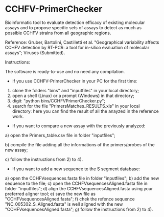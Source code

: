 # CCHFV-PrimerChecker
Bioinformatic tool to evaluate detection efficacy of existing molecular assays and to propose specific sets of assays to detect as much as possible CCHFV strains from all geographic regions.

Reference: Gruber, Bartolini, Castilletti et al. "Geographical variability affects CCHFV detection by RT-PCR: a tool for in-silico evaluation of molecular assays"; Viruses (Submitted).

Instructions:

The software is ready-to-use and no need any compilation.

- If you use CCHFV-PrimerChecker in your PC for the first time:

1) clone the folders "bins" and "inputfiles" in your local directory;
2) open a shell (Linux) or a prompt (Windows) in that directory;
3) digit: "python bins/CCHFVPrimerChecker.py";
4) search for the file "PrimersMatches_RESULTS.xls" in your local directory: here you can find the result of all the anayzed in   the reference work.

- If you want to compare a new assay with the previously analyzed:

a) open the Primers_table.csv file in folder "inputfiles";

b) compile the file adding all the informations of the primers/probes of the new assay;

c) follow the instructions from 2) to 4).

- If you want to add a new sequence to the S segment database:

a) open the CCHFVsequences.fasta file in folder "inputfiles";
b) add the new sequence to the file;
c) open the CCHFVsequencesAligned.fasta file in folder "inputfiles";
d) align the CCHFVsequencesAligned.fasta using your preferred aligner tool;
e) save the new file as "CCHFVsequencesAligned.fasta";
f) chek the refence sequence "NC_005302_S_Aligned.fasta" is well aligned with the new "CCHFVsequencesAligned.fasta";
g) follow the instructions from 2) to 4).
